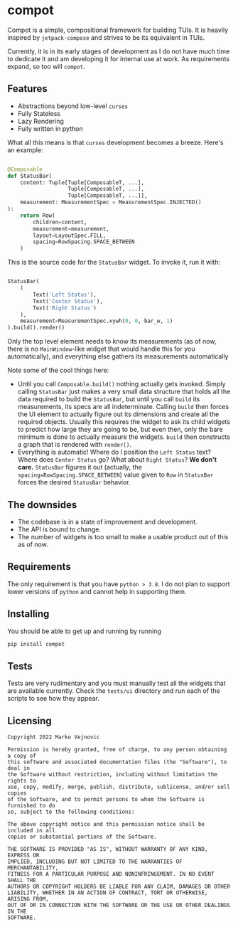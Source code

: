 # compot

Compot is a simple, compositional framework for building TUIs. It is heavily
inspired by `jetpack-compose` and strives to be its equivalent in TUIs.

Currently, it is in its early stages of development as I do not have much time
to dedicate it and am developing it for internal use at work. As requirements
expand, so too will `compot`.

## Features

* Abstractions beyond low-level `curses`
* Fully Stateless
* Lazy Rendering
* Fully written in python

What all this means is that `curses` development becomes a breeze. Here's an
example:
```python

@Composable
def StatusBar(
    content: Tuple[Tuple[ComposableT, ...],
                   Tuple[ComposableT, ...],
                   Tuple[ComposableT, ...]],
    measurement: MeasurementSpec = MeasurementSpec.INJECTED()
):
    return Row(
        children=content,
        measurement=measurement,
        layout=LayoutSpec.FILL,
        spacing=RowSpacing.SPACE_BETWEEN
    )
```

This is the source code for the `StatusBar` widget. To invoke it, run it with:

```python

StatusBar(
    (
        Text('Left Status'),
        Text('Center Status'),
        Text('Right Status')
    ),
    measurement=MeasurementSpec.xywh(0, 0, bar_w, 1)
).build().render()
```

Only the top level element needs to know its measurements (as of now, there is
no `MainWindow`-like widget that would handle this for you automatically), and
everything else gathers its measurements automatically

Note some of the cool things here:

* Until you call `Composable.build()` nothing actually gets invoked. Simply
    calling `StatusBar` just makes a very small data structure that holds all
    the data required to build the `StatusBar`, but until you call `build` its
    measurements, its specs are all indeterminate. Calling `build` then forces
    the UI element to actually figure out its dimensions and create all the
    required objects. Usually this requires the widget to ask its child widgets
    to predict how large they are going to be, but even then, only the bare
    minimum is done to actually measure the widgets. `build` then constructs a
    graph that is rendered with `render()`.
* Everything is automatic! Where do I position the `Left Status` text? Where
    does `Center Status` go? What about `Right Status`? **We don't care.**
    `StatusBar` figures it out (actually, the
    `spacing=RowSpacing.SPACE_BETWEEN`) value given to `Row` in `StatusBar`
    forces the desired `StatusBar` behavior.

## The downsides

* The codebase is in a state of improvement and development.
* The API is bound to change.
* The number of widgets is too small to make a usable product out of this as of
    now.

## Requirements

The only requirement is that you have `python > 3.8`. I do not plan to support
lower versions of `python` and cannot help in supporting them.

## Installing

You should be able to get up and running by running

```bash
pip install compot
```

## Tests

Tests are very rudimentary and you must manually test all the widgets that are
available currently. Check the `tests/ui` directory and run each of the scripts
to see how they appear.

## Licensing

```text
Copyright 2022 Marko Vejnovic

Permission is hereby granted, free of charge, to any person obtaining a copy of
this software and associated documentation files (the "Software"), to deal in
the Software without restriction, including without limitation the rights to
use, copy, modify, merge, publish, distribute, sublicense, and/or sell copies
of the Software, and to permit persons to whom the Software is furnished to do
so, subject to the following conditions:

The above copyright notice and this permission notice shall be included in all
copies or substantial portions of the Software.

THE SOFTWARE IS PROVIDED "AS IS", WITHOUT WARRANTY OF ANY KIND, EXPRESS OR
IMPLIED, INCLUDING BUT NOT LIMITED TO THE WARRANTIES OF MERCHANTABILITY,
FITNESS FOR A PARTICULAR PURPOSE AND NONINFRINGEMENT. IN NO EVENT SHALL THE
AUTHORS OR COPYRIGHT HOLDERS BE LIABLE FOR ANY CLAIM, DAMAGES OR OTHER
LIABILITY, WHETHER IN AN ACTION OF CONTRACT, TORT OR OTHERWISE, ARISING FROM,
OUT OF OR IN CONNECTION WITH THE SOFTWARE OR THE USE OR OTHER DEALINGS IN THE
SOFTWARE.
```

